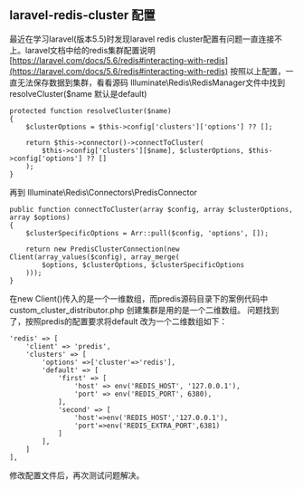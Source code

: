 ## laravel-redis-cluster 配置

最近在学习laravel(版本5.5)时发现laravel redis cluster配置有问题一直连接不上。laravel文档中给的redis集群配置说明[https://laravel.com/docs/5.6/redis#interacting-with-redis](https://laravel.com/docs/5.6/redis#interacting-with-redis) 按照以上配置，一直无法保存数据到集群，看看源码 Illuminate\Redis\RedisManager文件中找到 resolveCluster($name 默认是default)

    protected function resolveCluster($name)
    {
        $clusterOptions = $this->config['clusters']['options'] ?? [];

        return $this->connector()->connectToCluster(
            $this->config['clusters'][$name], $clusterOptions, $this->config['options'] ?? []
        );
    }

 再到 Illuminate\Redis\Connectors\PredisConnector 

	public function connectToCluster(array $config, array $clusterOptions, array $options)
    {
        $clusterSpecificOptions = Arr::pull($config, 'options', []);

        return new PredisClusterConnection(new Client(array_values($config), array_merge(
            $options, $clusterOptions, $clusterSpecificOptions
        )));
    }

在new Client()传入的是一个一维数组，而predis源码目录下的案例代码中custom_cluster_distributor.php 创建集群是用的是一个二维数组。
问题找到了，按照predis的配置要求将default 改为一个二维数组如下：


	'redis' => [
		'client' => 'predis',
		'clusters' => [
			'options' =>['cluster'=>'redis'],
			'default' => [
				'first' => [
					'host' => env('REDIS_HOST', '127.0.0.1'),
					'port' => env('REDIS_PORT', 6380),
				],
				'second' => [
					'host'=>env('REDIS_HOST','127.0.0.1'),
					'port'=>env('REDIS_EXTRA_PORT',6381)
				]
			],
		]
	],



修改配置文件后，再次测试问题解决。